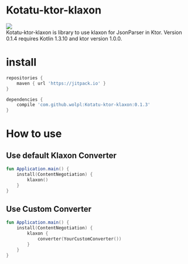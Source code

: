 # Kotatu-ktor-klaxon
[![](https://jitpack.io/v/wolpl/Kotatu-ktor-klaxon.svg)](https://jitpack.io/#wolpl/Kotatu-ktor-klaxon)  
Kotatu-ktor-klaxon is library to use klaxon for JsonParser in Ktor.
Version 0.1.4 requires Kotlin 1.3.10 and ktor version 1.0.0.

# install
```groovy
repositories {		
	maven { url 'https://jitpack.io' }
}

dependencies {
	compile 'com.github.wolpl:Kotatu-ktor-klaxon:0.1.3'
}

```

# How to use
## Use default Klaxon Converter
```kotlin
fun Application.main() {
    install(ContentNegotiation) {
        klaxon()
    }
}
```
## Use Custom Converter
```kotlin
fun Application.main() {
    install(ContentNegotiation) {
        klaxon {
            converter(YourCustomConverter())
        }
    }
}
```
